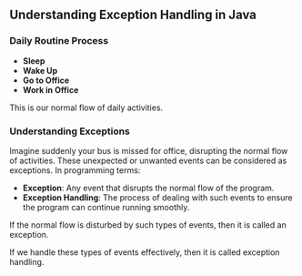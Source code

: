 ## Understanding Exception Handling in Java

### Daily Routine Process

- **Sleep**
- **Wake Up**
- **Go to Office**
- **Work in Office**

This is our normal flow of daily activities.

### Understanding Exceptions

Imagine suddenly your bus is missed for office, disrupting the normal flow of activities. These unexpected or unwanted events can be considered as exceptions. In programming terms:

- **Exception**: Any event that disrupts the normal flow of the program.
- **Exception Handling**: The process of dealing with such events to ensure the program can continue running smoothly.

If the normal flow is disturbed by such types of events, then it is called an exception.

If we handle these types of events effectively, then it is called exception handling.